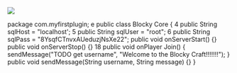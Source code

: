 ![](Maszyny/Linux/Blocky/Pasted%20image%2020210813223406.png)

package com.myfirstplugin;
e public class Blocky Core {
4 public String sqlHost = "localhost';
5
public String sqlUser = "root";
6
public String sqlPass = "8YsqfCTnvxAUeduzjNsXe22";
public void onServerStart() {}
public void onServerStop() {}
18
public void onPlayer Join() {
sendMessage("TODO get username", "Welcome to the Blocky Craft!!!!!!!");
}
public void sendMessage(String username, String message) {}
}
